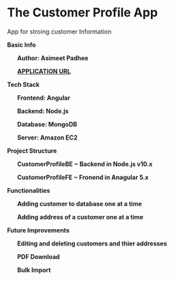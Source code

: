 # The Customer Profile App
App for stroing customer Information

<b>Basic Info<b>
<ul>Author: Asimeet Padhee</ul>
<ul><a href="http://18.206.158.114:4200/">APPLICATION URL</a></ul>

<b>Tech Stack</b>
<ul>Frontend: Angular</ul>
<ul>Backend: Node.js</ul>
<ul>Database: MongoDB</ul>
<ul>Server: Amazon EC2</ul>

<b>Project Structure</b>
<ul>CustomerProfileBE ~ Backend in Node.js v10.x</ul>
<ul>CustomerProfileFE ~ Fronend in Anagular 5.x</ul>

<b>Functionalities</b>
<ul>Adding customer to database one at a time </ul>
<ul>Adding address of a customer one at a time </ul>

<b>Future Improvements</b>
<ul>Editing and deleting customers and thier addresses</ul>
<ul>PDF Download</ul>
<ul>Bulk Import</ul>
